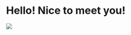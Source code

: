 # Hello! Nice to meet you!

<img align="center" src="https://github-readme-stats.vercel.app/api/<CARD_TYPE>/?username=<USERNAME>&theme=<THEME_NAME>" />
